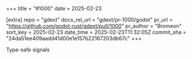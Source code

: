 +++
title = "#1000"
date = 2025-02-23

[extra]
repo = "gdext"
docs_rel_url = "gdext/pr-1000/godot"
pr_url = "https://github.com/godot-rust/gdext/pull/1000"
pr_author = "Bromeon"
sort_key = 2025-02-23
date_time = 2025-02-23T11:32:05Z
commit_sha = "24da51ee409aadd41d00e1e157b22167203db67c"
+++

Type-safe signals
